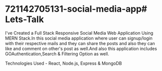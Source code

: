 # 721142705131-social-media-app# Lets-Talk

I've Created a Full Stack Responsive Social Media Web Application Using MERN Stack.In this social media application where user can signup/login  with their respective mails and they can share the posts and also they can like and comment on other's post as well.And also this application includes GOAuthentication,Search & Filtering Option as well.

Technologies Used - React, Node.js, Express & MongoDB

